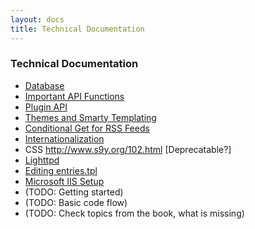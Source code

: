 ```yaml
---
layout: docs
title: Technical Documentation
---
```


### Technical Documentation

*  [Database](database.html)
*  [Important API Functions](functions.html)
*  [Plugin API](plugin-api.html)
*  [Themes and Smarty Templating](themes.html)
*  [Conditional Get for RSS Feeds](conditional-get.html)
*  [Internationalization](internationalization.html)
*  CSS http://www.s9y.org/102.html [Deprecatable?]
*  [Lighttpd](lighttpd.html)
*  [Editing entries.tpl](entries_tpl.html)
*  [Microsoft IIS Setup](iis-setup.html)
*  (TODO: Getting started)
*  (TODO: Basic code flow)
*  (TODO: Check topics from the book, what is missing)
